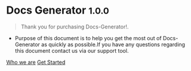 # **Docs Generator** <small>1.0.0</small>

> Thank you for purchasing Docs-Generator!.

* Purpose of this document is to help you get the most out of Docs-Generator  as quickly as possible.If you have any questions regarding this document contact us via our support tool.

[Who we are](https://webfletcher.com)
[Get Started](#getting-started)
